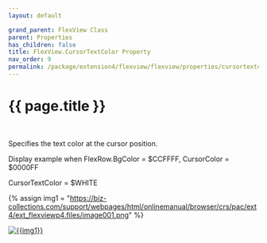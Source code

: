 ```yaml
---
layout: default

grand_parent: FlexView Class
parent: Properties
has_children: false
title: FlexView.CursorTextColor Property
nav_order: 9
permalink: /package/extension4/flexview/flexview/properties/cursortextcolor
---
```

# {{ page.title }}
<br>

Specifies the text color at the cursor position.

Display example when FlexRow.BgColor = $CCFFFF, CursorColor = $0000FF

CursorTextColor = $WHITE

{% assign img1 = "https://biz-collections.com/support/webpages/html/onlinemanual/browser/crs/pac/ext4/ext_flexviewp4.files/image001.png" %}

<a href="{{ img1 }}" target="_blank"> <img src="{{ img1 }}" alt="{{img1}}"></a>